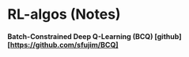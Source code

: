 # RL-algos (Notes)

#### Batch-Constrained Deep Q-Learning (BCQ) [github][https://github.com/sfujim/BCQ]

